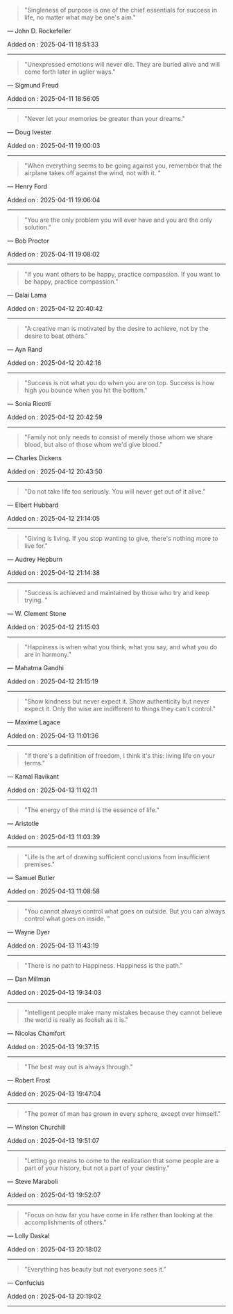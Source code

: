 

> "Singleness of purpose is one of the chief essentials for success in life, no matter what may be one's aim."

— John D. Rockefeller

 Added on : 2025-04-11 18:51:33

 --- 


> "Unexpressed emotions will never die. They are buried alive and will come forth later in uglier ways."

— Sigmund Freud

 Added on : 2025-04-11 18:56:05

 --- 


> "Never let your memories be greater than your dreams."

— Doug Ivester

 Added on : 2025-04-11 19:00:03

 --- 


> "When everything seems to be going against you, remember that the airplane takes off against the wind, not with it. "

— Henry Ford

 Added on : 2025-04-11 19:06:04

 --- 


> "You are the only problem you will ever have and you are the only solution."

— Bob Proctor

 Added on : 2025-04-11 19:08:02

 --- 


> "If you want others to be happy, practice compassion. If you want to be happy, practice compassion."

— Dalai Lama

 Added on : 2025-04-12 20:40:42

 --- 


> "A creative man is motivated by the desire to achieve, not by the desire to beat others."

— Ayn Rand

 Added on : 2025-04-12 20:42:16

 --- 


> "Success is not what you do when you are on top.  Success is how high you bounce when you hit the bottom."

— Sonia Ricotti

 Added on : 2025-04-12 20:42:59

 --- 


> "Family not only needs to consist of merely those whom we share blood, but also of those whom we'd give blood."

— Charles Dickens

 Added on : 2025-04-12 20:43:50

 --- 


> "Do not take life too seriously. You will never get out of it alive."

— Elbert Hubbard

 Added on : 2025-04-12 21:14:05

 --- 


> "Giving is living. If you stop wanting to give, there's nothing more to live for."

— Audrey Hepburn

 Added on : 2025-04-12 21:14:38

 --- 


> "Success is achieved and maintained by those who try and keep trying. "

— W. Clement Stone

 Added on : 2025-04-12 21:15:03

 --- 


> "Happiness is when what you think, what you say, and what you do are in harmony."

— Mahatma Gandhi

 Added on : 2025-04-12 21:15:19

 --- 


> "Show kindness but never expect it. Show authenticity but never expect it. Only the wise are indifferent to things they can't control."

— Maxime Lagace

 Added on : 2025-04-13 11:01:36

 --- 


> "If there's a definition of freedom, I think it's this: living life on your terms."

— Kamal Ravikant

 Added on : 2025-04-13 11:02:11

 --- 


> "The energy of the mind is the essence of life."

— Aristotle

 Added on : 2025-04-13 11:03:39

 --- 


> "Life is the art of drawing sufficient conclusions from insufficient premises."

— Samuel Butler

 Added on : 2025-04-13 11:08:58

 --- 


> "You cannot always control what goes on outside. But you can always control what goes on inside. "

— Wayne Dyer

 Added on : 2025-04-13 11:43:19

 --- 


> "There is no path to Happiness. Happiness is the path."

— Dan Millman

 Added on : 2025-04-13 19:34:03

 --- 


> "Intelligent people make many mistakes because they cannot believe the world is really as foolish as it is."

— Nicolas Chamfort

 Added on : 2025-04-13 19:37:15

 --- 


> "The best way out is always through."

— Robert Frost

 Added on : 2025-04-13 19:47:04

 --- 


> "The power of man has grown in every sphere, except over himself."

— Winston Churchill

 Added on : 2025-04-13 19:51:07

 --- 


> "Letting go means to come to the realization that some people are a part of your history, but not a part of your destiny."

— Steve Maraboli

 Added on : 2025-04-13 19:52:07

 --- 


> "Focus on how far you have come in life rather than looking at the accomplishments of others."

— Lolly Daskal

 Added on : 2025-04-13 20:18:02

 --- 


> "Everything has beauty but not everyone sees it."

— Confucius

 Added on : 2025-04-13 20:19:02

 --- 
